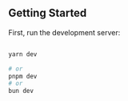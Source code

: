 ## Getting Started

First, run the development server:

```bash

yarn dev

# or
pnpm dev
# or
bun dev
```
